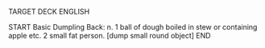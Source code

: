 TARGET DECK
ENGLISH

START
Basic
Dumpling
Back: n. 1 ball of dough boiled in stew or containing apple etc. 2 small fat person. [dump small round object]
END
